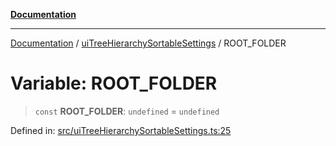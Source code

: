 [**Documentation**](../../README.md)

***

[Documentation](../../README.md) / [uiTreeHierarchySortableSettings](../README.md) / ROOT\_FOLDER

# Variable: ROOT\_FOLDER

> `const` **ROOT\_FOLDER**: `undefined` = `undefined`

Defined in: [src/uiTreeHierarchySortableSettings.ts:25](https://github.com/Christian-Me/folder-to-tags-plugin/blob/324c4975948764581637da1ab1e4cb12dc3f447a/src/uiTreeHierarchySortableSettings.ts#L25)
